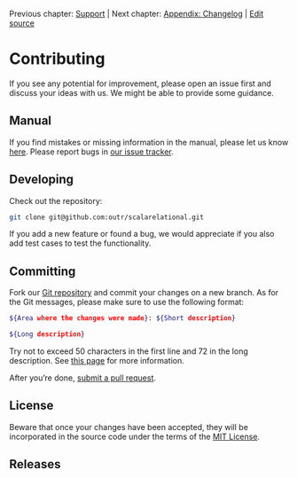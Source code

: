 Previous chapter: [Support](support.md)  |  Next chapter: [Appendix: Changelog](appendix-changelog.md)  |  [Edit source](https://github.com/outr/scalarelational-manual/edit/master/manual/contributing.md)

# Contributing
If you see any potential for improvement, please open an issue first and discuss your ideas with us. We might be able to provide some guidance.

## Manual
If you find mistakes or missing information in the manual, please let us know [here](https://gitter.im/outr/scalarelational). Please report bugs in [our issue tracker](https://github.com/outr/scalarelational/issues).


## Developing
Check out the repository:

```bash
git clone git@github.com:outr/scalarelational.git
```
If you add a new feature or found a bug, we would appreciate if you also add test cases to test the functionality.


## Committing
Fork our [Git repository](https://github.com/outr/scalarelational) and commit your changes on a new branch. As for the Git messages, please make sure to use the following format:

```bash
${Area where the changes were made}: ${Short description}

${Long description}
```
Try not to exceed 50 characters in the first line and 72 in the long description. See [this page](http://tbaggery.com/2008/04/19/a-note-about-git-commit-messages.html) for more information.

After you’re done, [submit a pull request](https://help.github.com/articles/creating-a-pull-request/).


## License
Beware that once your changes have been accepted, they will be incorporated in the source code under the terms of the [MIT License](http://opensource.org/licenses/MIT).


## Releases


